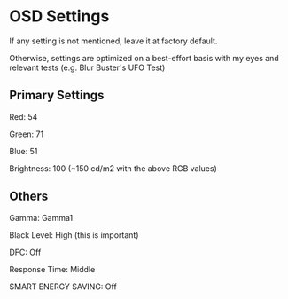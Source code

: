 # OSD Settings
If any setting is not mentioned, leave it at factory default. 

Otherwise, settings are optimized on a best-effort basis with my eyes and relevant tests (e.g. Blur Buster's UFO Test)

## Primary Settings

Red: 54

Green: 71

Blue: 51

Brightness: 100 (~150 cd/m2 with the above RGB values)

## Others

Gamma: Gamma1

Black Level: High (this is important)

DFC: Off

Response Time: Middle

SMART ENERGY SAVING: Off